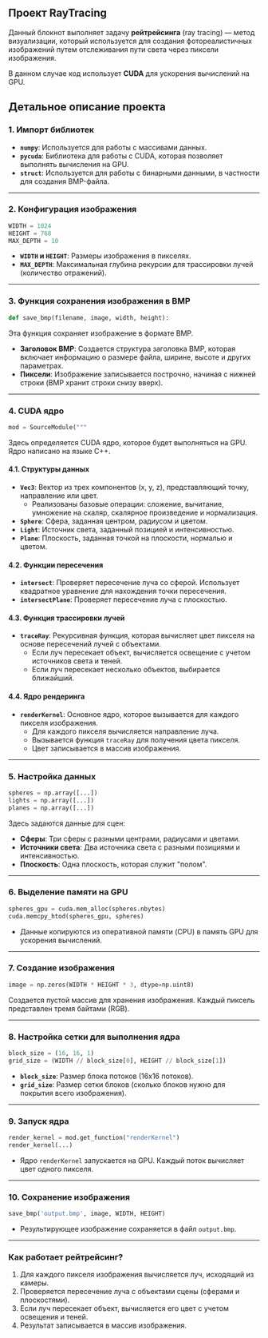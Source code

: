 ## Проект RayTracing

Данный блокнот выполняет задачу **рейтрейсинга** (ray tracing) — метод визуализации, который используется для создания фотореалистичных изображений путем отслеживания пути света через пиксели изображения.

В данном случае код использует **CUDA** для ускорения вычислений на GPU.

Детальное описание проекта
---

### 1. **Импорт библиотек**
- **`numpy`**: Используется для работы с массивами данных.
- **`pycuda`**: Библиотека для работы с CUDA, которая позволяет выполнять вычисления на GPU.
- **`struct`**: Используется для работы с бинарными данными, в частности для создания BMP-файла.

---

### 2. **Конфигурация изображения**
```python
WIDTH = 1024
HEIGHT = 768
MAX_DEPTH = 10
```
- **`WIDTH` и `HEIGHT`**: Размеры изображения в пикселях.
- **`MAX_DEPTH`**: Максимальная глубина рекурсии для трассировки лучей (количество отражений).

---

### 3. **Функция сохранения изображения в BMP**
```python
def save_bmp(filename, image, width, height):
```
Эта функция сохраняет изображение в формате BMP.

- **Заголовок BMP**: Создается структура заголовка BMP, которая включает информацию о размере файла, ширине, высоте и других параметрах.
- **Пиксели**: Изображение записывается построчно, начиная с нижней строки (BMP хранит строки снизу вверх).

---

### 4. **CUDA ядро**
```python
mod = SourceModule("""
```
Здесь определяется CUDA ядро, которое будет выполняться на GPU. Ядро написано на языке C++.

#### 4.1. **Структуры данных**
- **`Vec3`**: Вектор из трех компонентов (x, y, z), представляющий точку, направление или цвет.
  - Реализованы базовые операции: сложение, вычитание, умножение на скаляр, скалярное произведение и нормализация.
- **`Sphere`**: Сфера, заданная центром, радиусом и цветом.
- **`Light`**: Источник света, заданный позицией и интенсивностью.
- **`Plane`**: Плоскость, заданная точкой на плоскости, нормалью и цветом.

#### 4.2. **Функции пересечения**
- **`intersect`**: Проверяет пересечение луча со сферой. Использует квадратное уравнение для нахождения точки пересечения.
- **`intersectPlane`**: Проверяет пересечение луча с плоскостью.

#### 4.3. **Функция трассировки лучей**
- **`traceRay`**: Рекурсивная функция, которая вычисляет цвет пикселя на основе пересечений лучей с объектами.
  - Если луч пересекает объект, вычисляется освещение с учетом источников света и теней.
  - Если луч пересекает несколько объектов, выбирается ближайший.

#### 4.4. **Ядро рендеринга**
- **`renderKernel`**: Основное ядро, которое вызывается для каждого пикселя изображения.
  - Для каждого пикселя вычисляется направление луча.
  - Вызывается функция `traceRay` для получения цвета пикселя.
  - Цвет записывается в массив изображения.

---

### 5. **Настройка данных**
```python
spheres = np.array([...])
lights = np.array([...])
planes = np.array([...])
```
Здесь задаются данные для сцен:
- **Сферы**: Три сферы с разными центрами, радиусами и цветами.
- **Источники света**: Два источника света с разными позициями и интенсивностью.
- **Плоскость**: Одна плоскость, которая служит "полом".

---

### 6. **Выделение памяти на GPU**
```python
spheres_gpu = cuda.mem_alloc(spheres.nbytes)
cuda.memcpy_htod(spheres_gpu, spheres)
```
- Данные копируются из оперативной памяти (CPU) в память GPU для ускорения вычислений.

---

### 7. **Создание изображения**
```python
image = np.zeros(WIDTH * HEIGHT * 3, dtype=np.uint8)
```
Создается пустой массив для хранения изображения. Каждый пиксель представлен тремя байтами (RGB).

---

### 8. **Настройка сетки для выполнения ядра**
```python
block_size = (16, 16, 1)
grid_size = (WIDTH // block_size[0], HEIGHT // block_size[1])
```
- **`block_size`**: Размер блока потоков (16x16 потоков).
- **`grid_size`**: Размер сетки блоков (сколько блоков нужно для покрытия всего изображения).

---

### 9. **Запуск ядра**
```python
render_kernel = mod.get_function("renderKernel")
render_kernel(...)
```
- Ядро `renderKernel` запускается на GPU. Каждый поток вычисляет цвет одного пикселя.

---

### 10. **Сохранение изображения**
```python
save_bmp('output.bmp', image, WIDTH, HEIGHT)
```
- Результирующее изображение сохраняется в файл `output.bmp`.

---

### Как работает рейтрейсинг?
1. Для каждого пикселя изображения вычисляется луч, исходящий из камеры.
2. Проверяется пересечение луча с объектами сцены (сферами и плоскостями).
3. Если луч пересекает объект, вычисляется его цвет с учетом освещения и теней.
4. Результат записывается в массив изображения.
